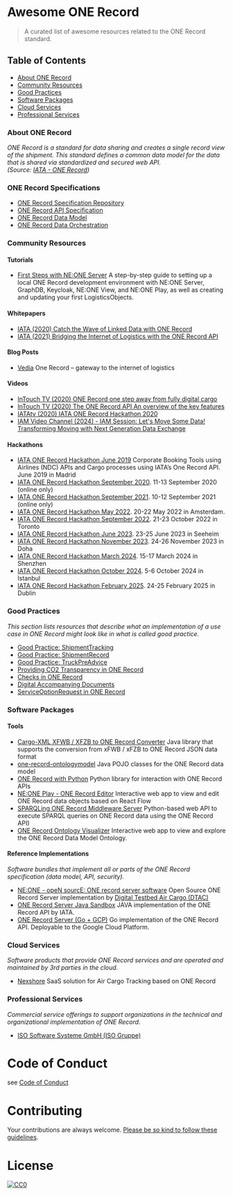 # Awesome ONE Record

> A curated list of awesome resources related to the ONE Record standard.

## Table of Contents
* [About ONE Record](#about-one-record)
* [Community Resources](#community-resources)
* [Good Practices](#good-practices)
* [Software Packages](#software-packages)
* [Cloud Services](#cloud-services)
* [Professional Services](#professional-services)

### About ONE Record
*ONE Record is a standard for data sharing and creates a single record view of the shipment. This standard defines a common data model for the data that is shared via standardized and secured web API.   
(Source: [IATA - ONE Record](https://www.iata.org/one-record/))*

### ONE Record Specifications

* [ONE Record Specification Repository](https://github.com/IATA-Cargo/ONE-Record)
* [ONE Record API Specification](https://iata-cargo.github.io/ONE-Record/)
* [ONE Record Data Model](https://iata-cargo.github.io/ONE-Record/stable/Data-Model/)
* [ONE Record Data Orchestration](https://github.com/IATA-Cargo/ONE-Record/tree/master/working_draft/Data-Orchestration)


### Community Resources

#### Tutorials
* [First Steps with NE:ONE Server](https://github.com/ddoeppner/one-record-server-first-steps) A step-by-step guide to setting up a local ONE Record development environment with NE:ONE Server, GraphDB, Keycloak, NE:ONE View, and NE:ONE Play, as well as creating and updating your first LogisticsObjects.

#### Whitepapers
* [IATA (2020) Catch the Wave of Linked Data with ONE Record](https://www.iata.org/contentassets/a1b5532e38bf4d6284c4bf4760646d4e/one_record_catch_the_wave_of_linked_data_with_one_record.pdf)
* [IATA (2021) Bridging the Internet of Logistics with the ONE Record API](https://www.iata.org/contentassets/a1b5532e38bf4d6284c4bf4760646d4e/one_record_bridging_the_internet-of_logistics_with_the_one_record_api.pdf)


#### Blog Posts
* [Vedia](https://www.vedia.fi/blog/one-record-gateway-to-the-internet-of-logistics/) One Record – gateway to the internet of logistics

#### Videos
* [InTouch TV (2020) ONE Record one step away from fully digital cargo](https://www.youtube.com/watch?v=JPzkqsD3HQo)
* [InTouch TV (2020) The ONE Record API An overview of the key features](https://www.youtube.com/watch?v=8EMtdKyNuog)
* [IATAtv (2020) IATA ONE Record Hackathon 2020](https://www.youtube.com/watch?v=XOxeL1WXOiM)
* [IAM Video Channel (2024) - IAM Session: Let's Move Some Data! Transforming Moving with Next Generation Data Exchange](https://www.youtube.com/watch?v=Iap9QHRyS6w)


#### Hackathons
* [IATA ONE Record Hackathon June 2019](https://www.iata.org/contentassets/c6b62a2a403745ddab9b593b3a664b08/madrid-hackathon-winners.pdf) Corporate Booking Tools using Airlines (NDC) APIs and Cargo processes using IATA’s One Record API. June 2019 in Madrid
* [IATA ONE Record Hackathon September 2020](https://onerecord.devpost.com/project-gallery). 11-13 September 2020 (online only)
* [IATA ONE Record Hackathon September 2021](https://onerecord2021.devpost.com/). 10-12 September 2021 (online only)
* [IATA ONE Record Hackathon May 2022](https://iata-dcsa-ams.devpost.com/). 20-22 May 2022 in Amsterdam.
* [IATA ONE Record Hackathon September 2022](https://onerecord-yyz.devpost.com/). 21-23 October 2022 in Toronto
* [IATA ONE Record Hackathon June 2023](https://onerecord-fra.devpost.com/). 23-25 June 2023 in Seeheim
* [IATA ONE Record Hackathon November 2023](https://onerecord-doh.devpost.com/). 24-26 November 2023 in Doha
* [IATA ONE Record Hackathon March 2024](https://onerecord-szx.devpost.com/). 15-17 March 2024 in Shenzhen
* [IATA ONE Record Hackathon October 2024](https://onerecord-ist.devpost.com/). 5-6 October 2024 in Istanbul
* [IATA ONE Record Hackathon February 2025](https://onerecord-dub.devpost.com/). 24-25 February 2025 in Dublin


### Good Practices
*This section lists resources that describe what an implementation of a use case in ONE Record might look like in what is called good practice.*

* [Good Practice: ShipmentTracking](https://github.com/digital-cargo/good-practice-shipment-tracking)
* [Good Practice: ShipmentRecord](https://github.com/digital-cargo/good-practice-shipment-record)
* [Good Practice: TruckPreAdvice](https://github.com/digital-cargo/good-practice-truck-preadvice)
* [Providing CO2 Transparency in ONE Record](https://github.com/DrPhilippBillion/Co2-Transparency-in-ONE-Record)
* [Checks in ONE Record](https://github.com/DrPhilippBillion/Checks-in-ONE-Record)
* [Digital Accompanying Documents](https://github.com/DrPhilippBillion/Digital-Accompanying-Documents-in-ONE-Record)
* [ServiceOptionRequest in ONE Record](https://github.com/NiclasScheiber/ServiceOptionRequest-in-ONE-Record)


### Software Packages

#### Tools

* [Cargo-XML XFWB / XFZB to ONE Record Converter](https://github.com/riege/one-record-converter) Java library that supports the conversion from xFWB / xFZB to ONE Record JSON data format
* [one-record-ontologymodel](https://github.com/riege/one-record-ontologymodel) Java POJO classes for the ONE Record data model
* [ONE Record with Python](https://pypi.org/project/onerecord/) Python library for interaction with ONE Record APIs
* [NE:ONE Play - ONE Record Editor](https://github.com/erikgoldenstein/neoneplay) Interactive web app to view and edit ONE Record data objects based on React Flow
* [SPARQLing ONE Record Middleware Server](https://github.com/NiclasScheiber/sparqling-one-record) Python-based web API to execute SPARQL queries on ONE Record data using the ONE Record API)
* [ONE Record Ontology Visualizer](https://iata-cargo.github.io/ontology_visualizer/) Interactive web app to view and explore the ONE Record Data Model Ontology.


#### Reference Implementations
*Software bundles that implement all or parts of the ONE Record specification (data model, API, security).*

* [NE:ONE - opeN sourcE: ONE record server software](https://git.openlogisticsfoundation.org/digital-air-cargo/ne-one) Open Source ONE Record Server implementation by [Digital Testbed Air Cargo (DTAC)](https://www.digital-testbed-air-cargo.com)
* [ONE Record Server Java Sandbox](https://github.com/IATA-Cargo/one-record-server-java) JAVA implementation of the ONE Record API by IATA.
* [ONE Record Server (Go + GCP)](https://github.com/chi-deutschland/one-record-server) Go implementation of the ONE Record API. Deployable to the Google Cloud Platform.


### Cloud Services
*Software products that provide ONE Record services and are operated and maintained by 3rd parties in the cloud.*

* [Nexshore](https://nexshore.com/) SaaS solution for Air Cargo Tracking based on ONE Record


### Professional Services
*Commercial service offerings to support organizations in the technical and organizational implementation of ONE Record*.

* [ISO Software Systeme GmbH (ISO Gruppe)](https://www.one-record-hub.com/) 


# Code of Conduct
see [Code of Conduct](CODE_OF_CONDUCT.md)

# Contributing
Your contributions are always welcome. [Please be so kind to follow these guidelines](CONTRIBUTING.md).

# License
[![CC0](https://i.creativecommons.org/p/zero/1.0/88x31.png)](https://creativecommons.org/publicdomain/zero/1.0/)
